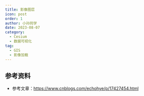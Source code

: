 ```yaml
---
title: 影像图层
icon: post
order: 1
author: 小孙同学
date: 2023-08-07
category:
  - Cesium
  - 数据可视化
tag:
  - GIS
  - 影像加载
---
```


## 参考资料

- 参考文章：https://www.cnblogs.com/echohye/p/17427454.html
